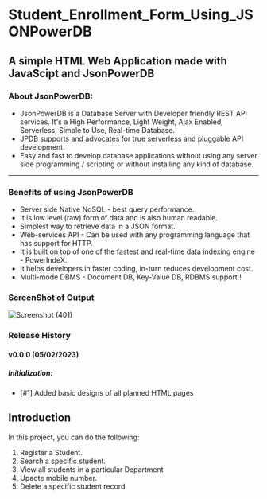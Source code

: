 # Student_Enrollment_Form_Using_JSONPowerDB

## A simple **HTML Web Application** made with **JavaScipt** and **JsonPowerDB**

### About JsonPowerDB:
* JsonPowerDB is a Database Server with Developer friendly REST API services. It's a High Performance, Light Weight, Ajax Enabled, Serverless, Simple to Use, Real-time Database.
* JPDB supports and advocates for true serverless and pluggable API development.
* Easy and fast to develop database applications without using any server side programming / scripting or without installing any kind of database.
---

### Benefits of using JsonPowerDB
- Server side Native NoSQL - best query performance.
- It is low level (raw) form of data and is also human readable.
- Simplest way to retrieve data in a JSON format.
- Web-services API - Can be used with any programming language that has support for HTTP.
- It is built on top of one of the fastest and real-time data indexing engine - PowerIndeX.
- It helps developers in faster coding, in-turn reduces development cost.
- Multi-mode DBMS - Document DB, Key-Value DB, RDBMS support.!

### ScreenShot of Output
![Screenshot (401)](https://user-images.githubusercontent.com/90822009/216814640-a6618f0f-e9e4-4258-a4a6-559bb564fa73.png)

### Release History
#### v0.0.0 (05/02/2023)
##### Initialization:
- [#1] Added basic designs of all planned HTML pages


## Introduction
In this project, you can do the following:
1. Register a Student.
2. Search a specific student.
3. View all students in a particular Department
4. Upadte mobile number.
5. Delete a specific student record.
